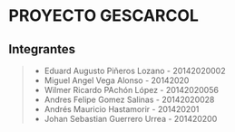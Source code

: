 # PROYECTO GESCARCOL

## Integrantes
>- Eduard Augusto Piñeros Lozano - 20142020002
>- Miguel Angel Vega Alonso - 20142020
>- Wilmer Ricardo PAchón López - 20142020056
>- Andres Felipe Gomez Salinas - 20142020028
>- Andrés Mauricio Hastamorir - 201420201
>- Johan Sebastian Guerrero Urrea - 201420200
